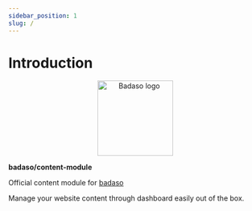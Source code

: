 ```yaml
---
sidebar_position: 1
slug: /
---
```


# Introduction

<p align="center">
  <a href="https://badaso-docs.uatech.co.id/">
    <img src="img/badaso-content-logo.png" width="150px" alt="Badaso logo" />  
  </a>
  <p><b>badaso/content-module</b></p>
</p>

<p align="left">Official content module for <a href="https://github.com/uasoft-indonesia/badaso">badaso</a></p>
<p align="left">Manage your website content through dashboard easily out of the box.</p>
<br />
